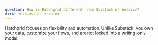 ```yaml
---
question: How is Hatchgrid different from Substack or beehiiv?
date: 2025-05-31T12:20:00
---
```


 Hatchgrid focuses on flexibility and automation. Unlike Substack, you own your data, customize your flows, and are not locked into a writing-only model.
